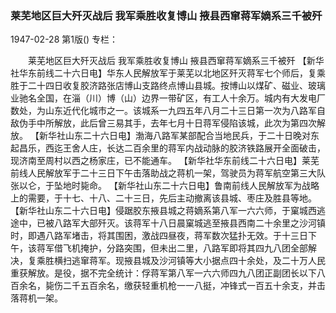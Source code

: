 ### 莱芜地区巨大歼灭战后  我军乘胜收复博山  掖县西窜蒋军嫡系三千被歼

1947-02-28
第1版()
专栏：

　　莱芜地区巨大歼灭战后
    我军乘胜收复博山
    掖县西窜蒋军嫡系三千被歼
    【新华社华东前线二十六日电】华东人民解放军于莱芜以北地区歼灭蒋军七个师后，复乘胜于二十四日收复胶济路张店博山支路终点博山县城。按博山以煤矿、磁业、玻璃业驰名全国，在淄（川）博（山）边界一带矿区，有工人十余万。城内有大发电厂数处，为山东近代化城市之一。该城系一九四五年八月二十三日第一次为八路军自敌伪手中所解放，此后曾三易其手，去年七月十日蒋军侵陷该城，此次为第四次解放。
    【新华社山东二十六日电】渤海八路军某部配合当地民兵，于二十日晚对东起昌乐，西迄王舍人庄，长达二百余里的蒋军内战动脉的胶济铁路展开全面破击，现济南至周村以西之杨家庄，已不能通车。
    【新华社华东前线二十六日电】莱芜前线人民解放军于二十三日下午击落助战之蒋机一架，驾驶员为蒋军航空第三大队张以仑，于坠地时毙命。
    【新华社山东二十六日电】鲁南前线人民解放军为战略上的需要，于十七、十八、二十三日，先后主动撤离该县城、枣庄及胜县等地。
    【新华社山东二十六日电】侵踞胶东掖县城之蒋嫡系第八军一六六师，于窠城西逃途中，已被八路军大部歼灭。该蒋军十八日晨窠城逃至掖县西南二十余里之沙河镇时，即遇八路军堵击，将其围困，激战四昼夜，蒋军数次猛扑无效。于十三日下午，该蒋军借飞机掩护，分路突围，但未出二里，八路军即将其四九八团全部解决，复乘胜横扫逃窜蒋军。现掖县城及沙河镇等大小据点四十余处，及二十万人民重获解放。是役，据不完全统计：俘蒋军第八军一六六师四九八团正副团长以下八百余名，毙伤二千五百余名，缴获轻重机枪一一八挺，冲锋式一百五十余支，并击落蒋机一架。

